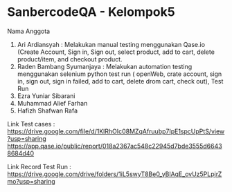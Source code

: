 # SanbercodeQA - Kelompok5

Nama Anggota
1. Ari Ardiansyah : Melakukan manual testing menggunakan Qase.io (Create Account, Sign in, Sign out, select product, add to cart, delete product/item, and checkout product.
2. Raden Bambang Syumanjaya : Melakukan automation testing menggunakan selenium python test run ( openWeb, crate account, sign in, sign out, sign in failed, add to cart, delete drom cart, check out), Test Run
3. Ezra Yuniar Sibarani
4. Muhammad Alief Farhan
5. Hafizh Shafwan Rafa


Link Test cases : https://drive.google.com/file/d/1KlRhOIc08MZqAfruubp7IpE1spcUpPtS/view?usp=sharing  
                  https://app.qase.io/public/report/018a2367ac548c22945d7bde3555d66438684d40

Link Record Test Run : https://drive.google.com/drive/folders/1iL5swyT8Be0_yBlAqE_ovUz5PLpjrZmo?usp=sharing
